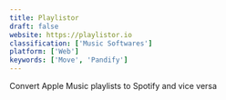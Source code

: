 ```yaml
---
title: Playlistor
draft: false 
website: https://playlistor.io
classification: ['Music Softwares']
platform: ['Web']
keywords: ['Move', 'Pandify']
---
```

Convert Apple Music playlists to Spotify and vice versa